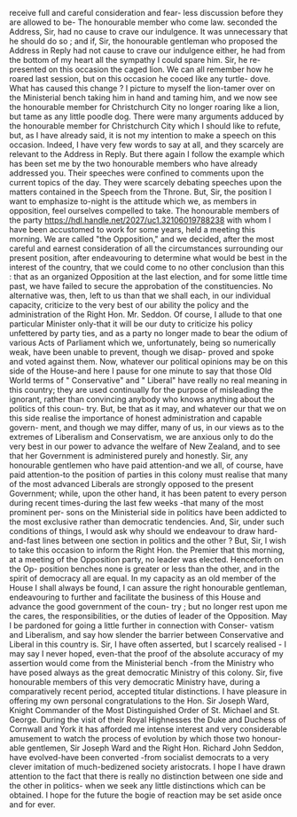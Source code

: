 receive full and careful consideration and fear- less discussion before they are allowed to be- The honourable member who come law. seconded the Address, Sir, had no cause to crave our indulgence. It was unnecessary that he should do so ; and if, Sir, the honourable gentleman who proposed the Address in Reply had not cause to crave our indulgence either, he had from the bottom of my heart all the sympathy I could spare him. Sir, he re- presented on this occasion the caged lion. We can all remember how he roared last session, but on this occasion he cooed like any turtle- dove. What has caused this change ? I picture to myself the lion-tamer over on the Ministerial bench taking him in hand and taming him, and we now see the honourable member for Christchurch City no longer roaring like a lion, but tame as any little poodle dog. There were many arguments adduced by the honourable member for Christchurch City which I should like to refute, but, as I have already said, it is not my intention to make a speech on this occasion. Indeed, I have very few words to say at all, and they scarcely are relevant to the Address in Reply. But there again I follow the example which has been set me by the two honourable members who have already addressed you. Their speeches were confined to comments upon the current topics of the day. They were scarcely debating speeches upon the matters contained in the Speech from the Throne. But, Sir, the position I want to emphasize to-night is the attitude which we, as members in opposition, feel ourselves compelled to take. The honourable members of the party https://hdl.handle.net/2027/uc1.32106019788238 with whom I have been accustomed to work for some years, held a meeting this morning. We are called "the Opposition," and we decided, after the most careful and earnest consideration of all the circumstances surrounding our present position, after endeavouring to determine what would be best in the interest of the country, that we could come to no other conclusion than this : that as an organized Opposition at the last election, and for some little time past, we have failed to secure the approbation of the constituencies. No alternative was, then, left to us than that we shall each, in our individual capacity, criticize to the very best of our ability the policy and the administration of the Right Hon. Mr. Seddon. Of course, I allude to that one particular Minister only-that it will be our duty to criticize his policy unfettered by party ties, and as a party no longer made to bear the odium of various Acts of Parliament which we, unfortunately, being so numerically weak, have been unable to prevent, though we disap- proved and spoke and voted against them. Now, whatever our political opinions may be on this side of the House-and here I pause for one minute to say that those Old World terms of " Conservative" and " Liberal" have really no real meaning in this country; they are used continually for the purpose of misleading the ignorant, rather than convincing anybody who knows anything about the politics of this coun- try. But, be that as it may, and whatever our that we on this side realise the importance of honest administration and capable govern- ment, and though we may differ, many of us, in our views as to the extremes of Liberalism and Conservatism, we are anxious only to do the very best in our power to advance the welfare of New Zealand, and to see that her Government is administered purely and honestly. Sir, any honourable gentlemen who have paid attention-and we all, of course, have paid attention-to the position of parties in this colony must realise that many of the most advanced Liberals are strongly opposed to the present Government; while, upon the other hand, it has been patent to every person during recent times-during the last few weeks -that many of the most prominent per- sons on the Ministerial side in politics have been addicted to the most exclusive rather than democratic tendencies. And, Sir, under such conditions of things, I would ask why should we endeavour to draw hard-and-fast lines between one section in politics and the other ? But, Sir, I wish to take this occasion to inform the Right Hon. the Premier that this morning, at a meeting of the Opposition party, no leader was elected. Henceforth on the Op- position benches none is greater or less than the other, and in the spirit of democracy all are equal. In my capacity as an old member of the House I shall always be found, I can assure the right honourable gentleman, endeavouring to further and facilitate the business of this House and advance the good government of the coun- try ; but no longer rest upon me the cares, the responsibilities, or the duties of leader of the Opposition. May I be pardoned for going a little further in connection with Conser- vatism and Liberalism, and say how slender the barrier between Conservative and Liberal in this country is. Sir, I have often asserted, but I scarcely realised - I may say I never hoped, even-that the proof of the absolute accuracy of my assertion would come from the Ministerial bench -from the Ministry who have posed always as the great democratic Ministry of this colony. Sir, five honourable members of this very democratic Ministry have, during a comparatively recent period, accepted titular distinctions. I have pleasure in offering my own personal congratulations to the Hon. Sir Joseph Ward, Knight Commander of the Most Distinguished Order of St. Michael and St. George. During the visit of their Royal Highnesses the Duke and Duchess of Cornwall and York it has afforded me intense interest and very considerable amusement to watch the process of evolution by which those two honour- able gentlemen, Sir Joseph Ward and the Right Hon. Richard John Seddon, have evolved-have been converted -from socialist democrats to a very clever imitation of much-bedizened society aristocrats. I hope I have drawn attention to the fact that there is really no distinction between one side and the other in politics- when we seek any little distinctions which can be obtained. I hope for the future the bogie of reaction may be set aside once and for ever. 